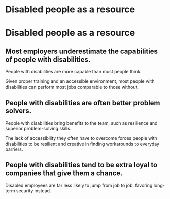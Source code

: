 # Disabled people as a resource

# Disabled people as a resource


## Most employers underestimate the capabilities of people with disabilities.


People with disabilities are more capable than most people think.


Given proper training and an accessible environment, most people with disabilities can perform most jobs comparable to those without.


## People with disabilities are often better problem solvers.


People with disabilities bring benefits to the team, such as resilience and superior problem-solving skills.


The lack of accessibility they often have to overcome forces people with disabilities to be resilient and creative in finding workarounds to everyday barriers.


## People with disabilities tend to be extra loyal to companies that give them a chance.


Disabled employees are far less likely to jump from job to job, favoring long-term security instead.

